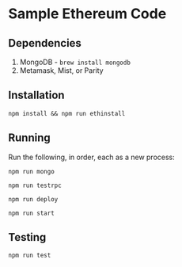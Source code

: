 # Sample Ethereum Code

## Dependencies

1) MongoDB - `brew install mongodb`
2) Metamask, Mist, or Parity

## Installation

`npm install && npm run ethinstall`

## Running

Run the following, in order, each as a new process:

`npm run mongo`

`npm run testrpc`

`npm run deploy`

`npm run start`

## Testing

`npm run test`